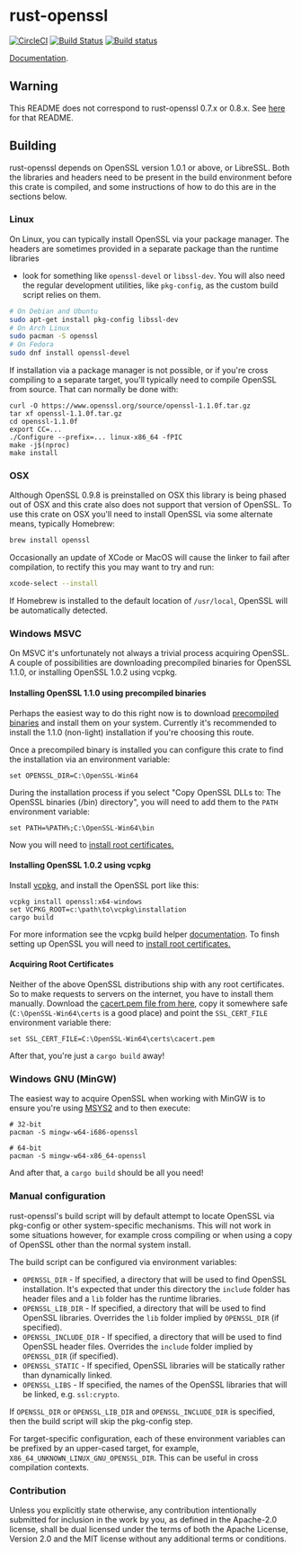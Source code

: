 # rust-openssl

[![CircleCI](https://circleci.com/gh/sfackler/rust-openssl.svg?style=shield)](https://circleci.com/gh/sfackler/rust-openssl) [![Build Status](https://travis-ci.org/sfackler/rust-openssl.svg?branch=master)](https://travis-ci.org/sfackler/rust-openssl) [![Build status](https://ci.appveyor.com/api/projects/status/d1knobws948pyynk/branch/master?svg=true)](https://ci.appveyor.com/project/sfackler/rust-openssl/branch/master)

[Documentation](https://docs.rs/openssl).

## Warning

This README does not correspond to rust-openssl 0.7.x or 0.8.x. See
[here](https://github.com/sfackler/rust-openssl/blob/b8fb29db5c246175a096260eacca38180cd77dd0/README.md)
for that README.

## Building

rust-openssl depends on OpenSSL version 1.0.1 or above, or LibreSSL. Both the
libraries and headers need to be present in the build environment before this
crate is compiled, and some instructions of how to do this are in the sections
below.

### Linux

On Linux, you can typically install OpenSSL via your package manager. The
headers are sometimes provided in a separate package than the runtime libraries
- look for something like `openssl-devel` or `libssl-dev`. You will also need the
regular development utilities, like `pkg-config`, as the custom build script relies
on them.

```bash
# On Debian and Ubuntu
sudo apt-get install pkg-config libssl-dev
# On Arch Linux
sudo pacman -S openssl
# On Fedora
sudo dnf install openssl-devel
```

If installation via a package manager is not possible, or if you're cross
compiling to a separate target, you'll typically need to compile OpenSSL from
source. That can normally be done with:

```
curl -O https://www.openssl.org/source/openssl-1.1.0f.tar.gz
tar xf openssl-1.1.0f.tar.gz
cd openssl-1.1.0f
export CC=...
./Configure --prefix=... linux-x86_64 -fPIC
make -j$(nproc)
make install
```

### OSX

Although OpenSSL 0.9.8 is preinstalled on OSX this library is being phased out
of OSX and this crate also does not support that version of OpenSSL. To use this
crate on OSX you'll need to install OpenSSL via some alternate means, typically
Homebrew:

```bash
brew install openssl
```

Occasionally an update of XCode or MacOS will cause the linker to fail after compilation, to rectify this you may want to try and run:

```bash
xcode-select --install
```

If Homebrew is installed to the default location of `/usr/local`, OpenSSL will be
automatically detected.

### Windows MSVC

On MSVC it's unfortunately not always a trivial process acquiring OpenSSL. A couple of possibilities
are downloading precompiled binaries for OpenSSL 1.1.0, or installing OpenSSL 1.0.2 using vcpkg.

#### Installing OpenSSL 1.1.0 using precompiled binaries

Perhaps the easiest way to do this right now is to download [precompiled
binaries] and install them on your system. Currently it's recommended to
install the 1.1.0 (non-light) installation if you're choosing this route.

[precompiled binaries]: http://slproweb.com/products/Win32OpenSSL.html

Once a precompiled binary is installed you can configure this crate to find the
installation via an environment variable:

```
set OPENSSL_DIR=C:\OpenSSL-Win64
```

During the installation process if you select "Copy OpenSSL DLLs to: The OpenSSL binaries (/bin) 
directory", you will need to add them to the `PATH` environment variable:

```
set PATH=%PATH%;C:\OpenSSL-Win64\bin
```

Now you will need to [install root certificates.](#acquiring-root-certificates)

#### Installing OpenSSL 1.0.2 using vcpkg

Install [vcpkg](https://github.com/Microsoft/vcpkg), and install the OpenSSL port like this:

```Batchfile
vcpkg install openssl:x64-windows
set VCPKG_ROOT=c:\path\to\vcpkg\installation
cargo build
```

For more information see the vcpkg build helper [documentation](http://docs.rs/vcpkg).
To finsh setting up OpenSSL you will need to [install root certificates.](#acquiring-root-certificates)

#### Acquiring Root Certificates

Neither of the above OpenSSL distributions ship with any root certificates.
So to make requests to servers on the internet, you have to install them
manually. Download the [cacert.pem file from here], copy it somewhere safe
(`C:\OpenSSL-Win64\certs` is a good place) and point the `SSL_CERT_FILE`
environment variable there:

```
set SSL_CERT_FILE=C:\OpenSSL-Win64\certs\cacert.pem
```

[cacert.pem file from here]: https://curl.haxx.se/docs/caextract.html

After that, you're just a `cargo build` away!

### Windows GNU (MinGW)

The easiest way to acquire OpenSSL when working with MinGW is to ensure you're
using [MSYS2](http://msys2.github.io) and to then execute:

```
# 32-bit
pacman -S mingw-w64-i686-openssl

# 64-bit
pacman -S mingw-w64-x86_64-openssl
```

And after that, a `cargo build` should be all you need!

### Manual configuration

rust-openssl's build script will by default attempt to locate OpenSSL via
pkg-config or other system-specific mechanisms. This will not work in some
situations however, for example cross compiling or when using a copy of OpenSSL
other than the normal system install.

The build script can be configured via environment variables:

* `OPENSSL_DIR` - If specified, a directory that will be used to find
  OpenSSL installation. It's expected that under this directory the `include`
  folder has header files and a `lib` folder has the runtime libraries.
* `OPENSSL_LIB_DIR` - If specified, a directory that will be used to find
  OpenSSL libraries. Overrides the `lib` folder implied by `OPENSSL_DIR`
  (if specified).
* `OPENSSL_INCLUDE_DIR` - If specified, a directory that will be used to find
  OpenSSL header files. Overrides the `include` folder implied by `OPENSSL_DIR`
  (if specified).
* `OPENSSL_STATIC` - If specified, OpenSSL libraries will be statically rather
  than dynamically linked.
* `OPENSSL_LIBS` - If specified, the names of the OpenSSL libraries that will be
  linked, e.g. `ssl:crypto`.

If `OPENSSL_DIR` or `OPENSSL_LIB_DIR` and `OPENSSL_INCLUDE_DIR` is specified,
then the build script will skip the pkg-config step.

For target-specific configuration, each of these environment variables can be
prefixed by an upper-cased target, for example,
`X86_64_UNKNOWN_LINUX_GNU_OPENSSL_DIR`. This can be useful in cross compilation
contexts.

### Contribution

Unless you explicitly state otherwise, any contribution intentionally
submitted for inclusion in the work by you, as defined in the Apache-2.0
license, shall be dual licensed under the terms of both the Apache License,
Version 2.0 and the MIT license without any additional terms or conditions.
